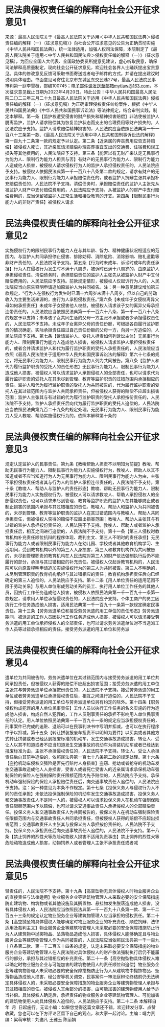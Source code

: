 # 民法典侵权责任编的解释向社会公开征求意见1

来源：最高人民法院关于《最高人民法院关于适用＜中华人民共和国民法典＞侵权责任编的解释（一）（征求意见稿）》向社会公开征求意见的公告为正确贯彻实施《中华人民共和国民法典》，统一法律适用，加强人权司法保障，本院制定了《最高人民法院关于适用＜中华人民共和国民法典＞侵权责任编的解释（一）》（征求意见稿）。为回应全国人大代表、全国政协委员所提意见建议，虚心听取民意，确保司法解释高质量制定，现向社会公开征求意见，欢迎社会各界人士踊跃提出宝贵意见。具体的修改意见反馈可采取书面寄送或者电子邮件的方式，并请在提出建议时说明具体理由。书面意见可寄往北京市东城区东交民巷27号，最高人民法院民事审判第一庭李雪薇，邮编100745；电子邮件请发送至邮箱mytlaw@163.com，本次征求意见截止日期为2023年4月20日。特此公告！中华人民共和国最高人民法院二〇二三年三月二十九日最高人民法院关于适用《中华人民共和国民法典》侵权责任编的解释（一）（征求意见稿）为正确审理侵权责任纠纷案件，根据《中华人民共和国民法典》《中华人民共和国民事诉讼法》等法律规定，结合审判实践，制定本解释。第一条【监护权遭受侵害的财产损失和精神损害赔偿】非法使被监护人脱离监护，监护人请求赔偿其为恢复监护状态而支出的合理费用等财产损失的，人民法院应予支持。监护人请求赔偿精神损害的，人民法院应当依照民法典第一千一百八十三条第一款、《最高人民法院关于适用中华人民共和国刑事诉讼法的解释》第一百九十二条第一款的规定予以认定。第二条【近亲属的奔丧费用应否支持赔偿】被侵权人死亡，其近亲属请求赔偿办理丧葬事宜支出的交通费、住宿费和误工损失等其他费用的，人民法院应予支持。第三条【能否以有无财产来认定无民事行为能力人、限制行为能力人担责与否】有财产的无民事行为能力人、限制行为能力人造成他人损害，被侵权人请求侵权行为人的监护人承担侵权责任的，人民法院应予支持。被侵权人依据民法典第一千一百八十八条第二款的规定，请求有财产的无民事行为能力人、限制行为能力人承担赔偿责任的，或者监护人抗辩主张其承担补充赔偿责任的，人民法院不予支持。清偿债务时，承担赔偿责任的监护人主张先从被监护人财产中支付赔偿费用的，人民法院应予支持。从被监护人的财产中支付赔偿费用的，应当保留被监护人正常生活和接受教育的开支。第四条【限制民事行为能力人的非财产责任】被侵权人请求

# 民法典侵权责任编的解释向社会公开征求意见2

实施侵权行为的限制民事行为能力人在与其年龄、智力、精神健康状况相适应的范围内，与监护人共同承担停止侵害、排除妨碍、消除危险、消除影响、赔礼道歉等非财产责任的，人民法院可予支持。第五条【行为时未成年、诉讼时成年的责任承担】行为人在侵权行为发生时不满十八周岁，被诉时已满十八周岁的，由原监护人承担侵权责任。清偿债务时，承担赔偿责任的监护人主张先从被监护人财产中支付赔偿费用的，人民法院应予支持。前款规定情形，被侵权人仅起诉行为人的，人民法院应当向原告释明申请追加原监护人为共同被告。注：另一种意见建议增加第三款规定，“行为人在侵权行为发生时已满十六周岁未满十八周岁，但以自己的劳动收入为主要生活来源的，由行为人承担侵权责任。”第六条【未成年子女侵权离异父母如何承担责任】未成年子女侵害他人权益，被侵权人请求该子女的离异父母承担连带责任的，人民法院应当依照民法典第一千一百六十八条、第一千一百八十八条的规定予以支持；未与该子女共同生活的父母一方主张不承担或者少承担侵权责任的，人民法院不予支持。未成年子女离异父母的责任份额，可根据各自履行监护职责的情况确定。实际承担责任超过自己责任份额的父母一方，向另一方追偿的，人民法院应予支持。第七条【诉请监护人、受托人担责如何列诉讼主体】无民事行为能力人、限制民事行为能力人造成他人损害，被侵权人请求监护人承担侵权责任的，或者合并请求监护人和代为履行监护职责的受托人承担责任的，人民法院应当依照《最高人民法院关于适用中华人民共和国民事诉讼法的解释》第六十七条的规定，将无民事行为能力人、限制民事行为能力人列为共同被告。第八条【监护人和代为履行监护职责的受托人的责任形态】无民事行为能力人、限制民事行为能力人造成他人损害，被侵权人可以请求监护人承担侵权人的全部责任，也可以请求代为履行监护职责的受托人在其未尽到管理、教育等监护职责的过错范围内承担相应的责任。监护人和代为履行监护职责的受托人为共同被告的，代为履行监护职责的受托人在其过错范围内与监护人共同承担责任，但被侵权人获得的赔偿不应超出损害范围；监护人主张其与有过错的代为履行监护职责的受托人承担按份责任的，人民法院不予支持。监护人承担责任后向代为履行监护职责的受托人追偿的，人民法院应当依照民法典第九百二十九条的规定处理。无民事行为能力人、限制民事行为能力人受人教唆、帮助实施侵权行为的，依照本解释第十条的

# 民法典侵权责任编的解释向社会公开征求意见3

规定认定监护人的民事责任。第九条【教唆帮助人担责不以明知为前提】教唆、帮助无民事行为能力人、限制民事行为能力人实施侵权行为，教唆人、帮助人以其不知道或者不应当知道行为人为无民事行为能力人、限制民事行为能力人为由，主张不承担侵权责任或者其与行为人的监护人承担连带责任的，人民法院不予支持。第十条【教唆人、帮助人与监护人的责任形态】教唆、帮助无民事行为能力人、限制民事行为能力人实施侵权行为，被侵权人可以请求教唆人、帮助人承担侵权人的全部侵权责任，也可以请求未尽到管理、教育等监护职责的监护人在其能够防止或者制止损害的范围内承担与其过错相应的责任。教唆人、帮助人和监护人为共同被告的，未尽到管理、教育等监护职责的监护人在其过错范围内与教唆人、帮助人共同承担责任，但被侵权人获得的赔偿不应超出损害范围；教唆人、帮助人主张其与有过错的监护人承担按份责任的，人民法院不予支持。教唆人、帮助人或者监护人承担责任后，相互之间进行追偿的，人民法院不予支持。第十一条【第三人侵权时教育机构补充责任顺位抗辩的程序体现、裁判主文、第三人不明时的责任承担】无民事行为能力人或者限制民事行为能力人在幼儿园、学校或者其他教育机构学习、生活期间，受到教育机构以外的第三人人身损害，第三人和教育机构作为共同被告的，未尽到管理职责的教育机构在人民法院对第三人的财产依法强制执行后仍不能履行的部分，承担与其过错相应的补充责任。被侵权人仅起诉教育机构的，人民法院可以向原告释明申请追加实施侵权行为的第三人为共同被告。第三人不明确的，未尽到管理职责的教育机构承担与其过错相应的责任；教育机构承担责任后向已经确定的第三人追偿的，人民法院应予支持。第十二条【用人单位责任的适用范围不限于劳动关系】与用人单位形成劳动关系的员工、执行用人单位工作任务的其他人员，因执行工作任务造成他人损害，被侵权人依照民法典第一千一百九十一条第一款规定，请求用人单位承担侵权责任的，人民法院应予支持。个体工商户的员工因执行工作任务造成他人损害，适用民法典第一千一百九十一条第一款规定确定民事责任。第十三条【劳务派遣单位和接受劳务派遣的用工单位的责任形态】劳务派遣期间，被派遣的工作人员因执行工作任务造成他人损害，被侵权人可以请求接受劳务派遣的用工单位承担侵权人的全部责任，也可以请求劳务派遣单位对不当选派工作人员等过错承担相应的责任。接受劳务派遣的用工单位和劳务派

# 民法典侵权责任编的解释向社会公开征求意见4

遣单位为共同被告的，劳务派遣单位在其过错范围内与接受劳务派遣的用工单位共同承担责任，但被侵权人获得的赔偿不应超出损害范围；接受劳务派遣的用工单位主张其与劳务派遣单位承担按份责任的，人民法院不予支持。接受劳务派遣的用工单位或者劳务派遣单位承担侵权责任后，相互之间进行追偿的，人民法院不予支持，但接受劳务派遣的用工单位与劳务派遣单位另有约定的除外。第十四条【职务侵权构成犯罪的用人单位民事责任】工作人员以执行工作任务的名义实施的行为造成他人损害，构成自然人犯罪的，工作人员刑事责任的承担不影响用人单位民事责任的认定。用人单位依照民法典第一千一百九十一条的规定应当承担侵权责任的，刑事案件已完成的追赃、退赔可以在民事判决书中写明并扣减，也可以在执行程序中予以扣减。第十五条【转让拼装报废车担责不以明知为要件】以买卖或者其他方式转让拼装或者已经达到报废标准的机动车，发生交通事故造成损害，转让人、受让人以其不知道或者不应当知道发生交通事故的机动车为拼装机动车或者已经达到报废标准为由，主张不承担侵权责任的，人民法院不予支持。转让人、受让人承担责任后向其前手追偿的，依照民法典第一百七十八条第二款的规定处理。第十六条【盗抢机动车侵权交强险是否先行赔付人身损害】盗窃、抢劫或者抢夺的机动车发生交通事故造成他人人身损害，受害人或者死亡受害人的近亲属请求承保机动车强制保险的保险人在强制保险责任限额范围内先予赔偿的，人民法院应予支持。承保机动车强制保险的保险人承担赔偿责任后，向交通事故责任人追偿的，人民法院应予支持。注：另一种意见为本条不作规定。第十七条【投保义务人与侵权行为人不同的责任承担】未依法投保强制保险的机动车发生交通事故造成损害，投保义务人和交通事故责任人不是同一人的，被侵权人可以请求投保义务人在机动车强制保险责任限额范围内予以赔偿，也可以请求交通事故责任人承担侵权人的全部赔偿责任。投保义务人和交通事故责任人为共同被告的，投保义务人在机动车强制保险责任限额范围内与交通事故责任人共同承担责任，但被侵权人获得的赔偿不应超出损害范围；交通事故责任人主张其与投保义务人承担按份责任的，人民法院不予支持。投保义务人承担责任后向交通事故责任人追偿的，人民法院不予支持。第十八条【禁止饲养的烈性犬等危险动物致人损害不适用免责事由】禁止饲养的烈性犬等危险动物造成他人损害，动物饲养人或者管理人主张不承担责任或者减

# 民法典侵权责任编的解释向社会公开征求意见5

轻责任的，人民法院不予支持。第十九条【高空坠物无具体侵权人时物业服务企业的直接责任与法律适用】物业服务企业等建筑物管理人未采取必要的安全保障措施防止建筑物、构筑物或者其他设施及其搁置物、悬挂物发生脱落造成他人损害，没有具体侵权人的，人民法院应当依照民法典第一千一百九十八条第一款、第一千二百五十三条的规定认定物业服务企业等建筑物管理人应当承担的侵权责任。第二十条【高空抛坠物具体侵权人能够确定时物业服务企业的补充责任、顺位抗辩、法律适用及裁判主文】物业服务企业等建筑物管理人未采取必要的安全保障措施防止行为人从建筑物中抛掷物品、坠落物品造成他人损害，具体侵权人能够确定且与物业服务企业等建筑物管理人作为共同被告的，人民法院应当依照民法典第一千一百九十八条第二款、第一千二百五十四条的规定，认定未采取必要安全保障措施的物业服务企业等建筑物管理人在人民法院对具体侵权人的财产依法强制执行后仍不能履行的部分，承担与其过错相应的补充责任。第二十一条【高空抛坠物具体侵权人难以确定时物业服务企业与可能加害的建筑物使用人的责任顺位和追偿】物业服务企业等建筑物管理人未采取必要的安全保障措施防止行为人从建筑物中抛掷物品、坠落物品造成他人损害，经公安等机关调查，民事案件一审法庭辩论终结前仍无法确定具体侵权人的，未采取必要安全保障措施的物业服务企业等建筑物管理人承担与其过错相应的责任。被侵权人其余部分的损害，由可能加害的建筑物使用人给予适当补偿。具体侵权人确定后，承担责任的物业服务企业等建筑物管理人、可能加害的建筑物使用人向具体侵权人追偿的，人民法院应予支持。第二十二条 本解释自  年  月  日起施行。无讼小编：如果您觉得这篇文章还不错，欢迎转发分享、点赞收藏，您也可以在下方评论区留下自己的观点，和大家一起讨论。主编：靖力责编：梁萌审核：刘逸凡 王雅玉 陈丽娟

